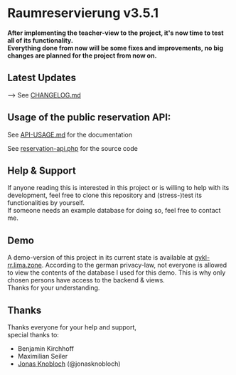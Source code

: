 # Raumreservierung v3.5.1
<b>After implementing the teacher-view to the project, it's now time to test all of its functionality.
<br>
Everything done from now will be some fixes and improvements, no big changes are planned for the project from now on.</b>

## Latest Updates

--> See [CHANGELOG.md](https://github.com/moritzmenzel/raumreservierung/blob/master/CHANGELOG.md)<br>

## Usage of the public reservation API:
See [API-USAGE.md](https://github.com/moritzmenzel/raumreservierung/blob/master/API-USAGE.md)
for the documentation

See [reservation-api.php](https://github.com/moritzmenzel/raumreservierung/blob/master/backend/public/reservation-api.php)
for the source code

## Help &amp; Support
If anyone reading this is interested in this project or is willing to help with its development, feel free to clone this repository and (stress-)test its functionalities by yourself.
<br>
If someone needs an example database for doing so, feel free to contact me.

## Demo
A demo-version of this project in its current state is available at [gykl-rr.lima.zone](https://gykl-rr.lima.zone).
According to the german privacy-law, not everyone is allowed to view the contents of the database I used for this demo. This is why only chosen persons have access to the backend & views.
<br>Thanks for your understanding.

## Thanks
Thanks everyone for your help and support,
<br>
special thanks to:
- Benjamin Kirchhoff
- Maximilian Seiler
- [Jonas Knobloch](https://github.com/jonasknobloch) (@jonasknobloch)